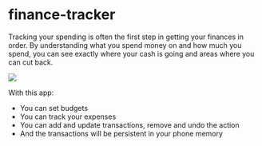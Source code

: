# finance-tracker

Tracking your spending is often the first step in getting your finances in order. By understanding what you spend money on and how much you spend, you can see exactly where your cash is going and areas where you can cut back.

<img src="https://i.ibb.co/P4LBV72/smartmockups-l9og6ns1.jpg">

With this app:
- You can set budgets
- You can track your expenses
- You can add and update transactions, remove and undo the action
- And the transactions will be persistent in your phone memory
